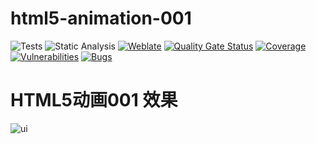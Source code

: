 # html5-animation-001
![Tests](https://github.com/vector-im/element-web/actions/workflows/tests.yaml/badge.svg)
![Static Analysis](https://github.com/vector-im/element-web/actions/workflows/static_analysis.yaml/badge.svg)
[![Weblate](https://translate.element.io/widgets/element-web/-/element-web/svg-badge.svg)](https://translate.element.io/engage/element-web/)
[![Quality Gate Status](https://sonarcloud.io/api/project_badges/measure?project=element-web&metric=alert_status)](https://sonarcloud.io/summary/new_code?id=element-web)
[![Coverage](https://sonarcloud.io/api/project_badges/measure?project=element-web&metric=coverage)](https://sonarcloud.io/summary/new_code?id=element-web)
[![Vulnerabilities](https://sonarcloud.io/api/project_badges/measure?project=element-web&metric=vulnerabilities)](https://sonarcloud.io/summary/new_code?id=element-web)
[![Bugs](https://sonarcloud.io/api/project_badges/measure?project=element-web&metric=bugs)](https://sonarcloud.io/summary/new_code?id=element-web)

# HTML5动画001 效果
![ui](https://github.com/Mrinte/html5-animation-001/assets/101234385/3535d85a-af33-4b03-a892-d271ac1953aa)


